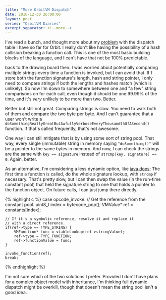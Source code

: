 ```yaml
---
title: "More OrbitVM Dispatch"
date: 2016-12-30 20:00:00
layout: post
series: "OrbitVM Diaries"
excerpt_separator: <!--more-->
---
```


I've read a bunch, and thought more about my [problem][1] with the dispatch
table I have so far for Orbit. I really don't like having the possibility of a
hash collision breaking a function call. This is one of the most basic building
blocks of the language, and I can't have that not be 100% predictable.

back to the drawing board then. I was worried about potentially comparing
multiple strings every time a function is invoked, but I can avoid that. If I
store both the function signature's length, hash and string pointer, I only need
to compare strings if both the lengths and hashes match (which is unlikely). So
now I'm down to somewhere between one and "a few" string comparisons on for each
call, even though it should be one 99.99% of the time, and it's _very_ unlikely
to be more than two. Better.

<!--more-->

Better but still not great. Comparing strings is slow. You need to walk both of
them and compare the two byte per byte. And I can't guarantee that a user won't
write a `doSomethingReallyGreatButAwfullyVerboseEveryThousandthOfASecond()`
function. If that's called frequently, that's not awesome.

One way I can still mitigate that is by using some sort of string pool. That
way, every single (immutable) string in memory saying `"doSomething()"` will be
a pointer to the same bytes in memory. And now, I can check the strings are the
same with `key == signature` instead of `strcmp(key, signature) == 0`. Again,
better.

As an alternative, I'm considering a less dynamic option, like [java does][2]:
The first time a function is called, do the whole signature lookup, with
`strcmp` if necessary. That's pretty slow, but I can then swap the value (in
the run-time constant pool) that held the signature string to one that holds a
pointer to the function object. On future calls, I can just jump there directly.

{% highlight c %}
case opcode_invoke:
    // Get the reference from the constant pool.
    uint8_t index = bytecode_pop();
    VMValue* ref = constants[index];
    
    // If it's a symbolic reference, resolve it and replace it
    // with a direct reference.
    if(ref->type == TYPE_STRING) {
        VMFunction* func = vtableLookup(ref->stringValue);
        ref->type = TYPE_FUNCTION;
        ref->functionValue = func;
    }

    invoke_function(ref);
    break;
{% endhighlight %}


I'm not sure which of the two solutions I prefer. Provided I don't have plans
for a complex object model with inheritance, I'm thinking full dynamic dispatch
might be overkill, though that doesn't mean the string pool isn't a good idea. 

   [1]: https://amyparent.com/blog/orbitvm-diary-2/
   [2]: http://www.artima.com/insidejvm/ed2/linkmod12.html
